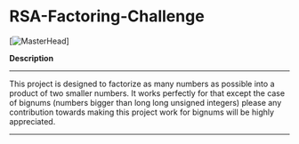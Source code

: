 # RSA-Factoring-Challenge
[![MasterHead](https://raw.githubusercontent.com/daveeazi/RSA-Factoring-Challenge/main/images/RSA-img.JPG)]
<body>
<b>Description</b>
<hr>
This project is designed to factorize as many numbers as possible into a product of two smaller numbers. It works perfectly for that except the case of bignums (numbers bigger than long long unsigned integers) please any contribution towards making this project work for bignums will be highly appreciated.
<hr>
